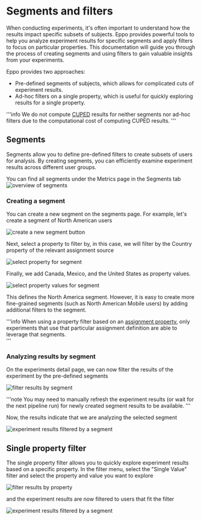 # Segments and filters

When conducting experiments, it's often important to understand how the results impact specific subsets of subjects.
Eppo provides powerful tools to help you analyze experiment results for specific segments and apply filters to focus on particular properties.
This documentation will guide you through the process of creating segments and using filters to gain valuable insights from your experiments.

Eppo provides two approaches:

- Pre-defined segments of subjects, which allows for complicated cuts of experiment results.
- Ad-hoc filters on a single property, which is useful for quickly exploring results for a single property.

'''info
We do not compute [CUPED](/statistics/cuped) results for neither segments nor ad-hoc filters due to the computational cost of computing CUPED results.
'''

## Segments

Segments allow you to define pre-defined filters to create subsets of users for analysis.
By creating segments, you can efficiently examine experiment results across different user groups.

You can find all segments under the Metrics page in the Segments tab
![overview of segments](/img/experiments/segments/segments_overview.png)

### Creating a segment

You can create a new segment on the segments page. For example, let's create a segment of North American users

![create a new segment button](/img/experiments/segments/create_segment.png)

Next, select a property to filter by, in this case, we will filter by the Country property of the relevant assignment source

![select property for segment](/img/experiments/segments/segment_select_source.png)

Finally, we add Canada, Mexico, and the United States as property values.

![select property values for segment](/img/experiments/segments/segment_add_dimensions.png)

This defines the North America segment. However, it is easy to create more fine-grained segments (such as North American Mobile users) by adding additional filters to the segment.

'''info
When using a property filter based on an [assignment property](/data-management/properties#assignment-properties), only experiments that use that particular assignment definition are able to leverage that segments.  
'''

### Analyzing results by segment

On the experiments detail page, we can now filter the results of the experiment by the pre-defined segments

![filter results by segment](/img/experiments/segments/filter_by_segment.png)

'''note
You may need to manually refresh the experiment results (or wait for the next pipeline run) for newly created segment results to be available.
'''

Now, the results indicate that we are analyzing the selected segment

![experiment results filtered by a segment](/img/experiments/segments/segment_results.png)

## Single property filter

The single property filter allows you to quickly explore experiment results based on a specific property.
In the filter menu, select the "Single Value" filter and select the property and value you want to explore

![filter results by property](/img/experiments/segments/filter_by_dimension.png)

and the experiment results are now filtered to users that fit the filter

![experiment results filtered by a segment](/img/experiments/segments/filter_results.png)
